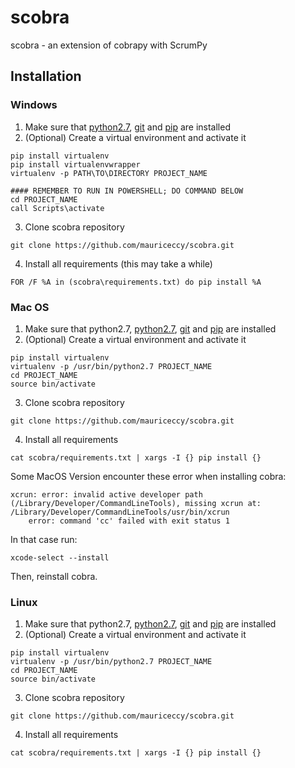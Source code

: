 # scobra
scobra - an extension of cobrapy with ScrumPy

## Installation 

### Windows 
1. Make sure that [python2.7](https://www.python.org/downloads/release/python-2714/), [git](https://git-scm.com/downloads) 
and [pip](https://pip.pypa.io/en/stable/installing/) are installed
2. (Optional) Create a virtual environment and activate it <br />
```
pip install virtualenv 
pip install virtualenvwrapper
virtualenv -p PATH\TO\DIRECTORY PROJECT_NAME

#### REMEMBER TO RUN IN POWERSHELL; DO COMMAND BELOW
cd PROJECT_NAME
call Scripts\activate 
```
3. Clone scobra repository <br />
``` 
git clone https://github.com/mauriceccy/scobra.git 
```
4. Install all requirements (this may take a while) <br />
```
FOR /F %A in (scobra\requirements.txt) do pip install %A 
```
### Mac OS
1. Make sure that python2.7, [python2.7](https://www.python.org/downloads/release/python-2714/), [git](https://git-scm.com/downloads) 
and [pip](https://pip.pypa.io/en/stable/installing/) are installed
2. (Optional) Create a virtual environment and activate it <br />
```
pip install virtualenv 
virtualenv -p /usr/bin/python2.7 PROJECT_NAME 
cd PROJECT_NAME
source bin/activate
```
3. Clone scobra repository <br />
```
git clone https://github.com/mauriceccy/scobra.git 
```

4. Install all requirements <br />
```
cat scobra/requirements.txt | xargs -I {} pip install {} 
```

Some MacOS Version encounter these error when installing cobra:  
```
xcrun: error: invalid active developer path (/Library/Developer/CommandLineTools), missing xcrun at: /Library/Developer/CommandLineTools/usr/bin/xcrun
    error: command 'cc' failed with exit status 1
```
In that case run: 
```
xcode-select --install
```
Then, reinstall cobra. 

### Linux
1. Make sure that python2.7, [python2.7](https://www.python.org/downloads/release/python-2714/), [git](https://git-scm.com/downloads) 
and [pip](https://pip.pypa.io/en/stable/installing/) are installed
2. (Optional) Create a virtual environment and activate it <br />
```
pip install virtualenv 
virtualenv -p /usr/bin/python2.7 PROJECT_NAME 
cd PROJECT_NAME
source bin/activate
```
3. Clone scobra repository <br />
```
git clone https://github.com/mauriceccy/scobra.git 
```
4. Install all requirements <br />
```
cat scobra/requirements.txt | xargs -I {} pip install {} 
```
